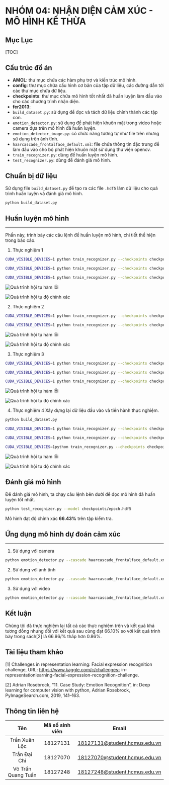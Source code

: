 
NHÓM 04: NHẬN DIỆN CẢM XÚC - MÔ HÌNH KẾ THỪA
===

## Mục Lục

[TOC]

## Cấu trúc đồ án

- **AMOL**: thư mục chứa các hàm phụ trợ và kiến trúc mô hình.
- **config**: thư mục chứa cấu hình cơ bản của tập dữ liệu, các đường dẫn tới các thư mục chứa dữ liệu.
- **checkpoints**: thư mục chứa mô hình tốt nhất đã huấn luyện làm đầu vào cho các chương trình nhận diện.
- **fer2013**:
- ```build_dataset.py```: sử dụng để đọc và tách dữ liệu chính thành các tập con.
- ```emotion_detector.py```: sử dụng để phát hiện khuôn mặt trong video hoặc camera dựa trên mô hình đã huấn luyện.
- ```emotion_detector_image.py```: có chức năng tương tự như file trên nhưng sử dụng trên ảnh tĩnh.
- ```haarcascade_frontalface_default.xml```: file chứa thông tin đặc trưng để làm đầu vào cho bộ phát hiện khuôn mặt sử dụng thư viện opencv.
- ```train_recognizer.py```: dùng để huấn luyện mô hình.
- ```test_recognizer.py```: dùng để đánh giá mô hình.

## Chuẩn bị dữ liệu

Sử dụng file ```build_dataset.py``` để tạo ra các file ```.hdf5``` làm dữ liệu cho quá trình huấn luyện và đánh giá mô hình.
```bash
python build_dataset.py
```

## Huấn luyện mô hình
---
Phần này, trình bày các câu lệnh để huấn luyện mô hình, chi tiết thể hiện trong báo cáo.
1. Thực nghiệm 1
```bash
CUDA_VISIBLE_DEVICES=1 python train_recognizer.py --checkpoints checkpoints/exp1 -opt "SGD"

CUDA_VISIBLE_DEVICES=1 python train_recognizer.py --checkpoints checkpoints/exp1 -opt "SGD" -lr 1e-3 --start 20 --model checkpoints/exp1/epoch_20.hdf5

CUDA_VISIBLE_DEVICES=1 python train_recognizer.py --checkpoints checkpoints/exp1 -opt "SGD" -lr 1e-4 --start 40 --model checkpoints/exp1/epoch_40.hdf5
```

![Quá trình hội tụ hàm lỗi](https://github.com/stark4079/Emotion_Recognition/blob/main/Emotion_Recognition_Keras/fer2013/output/exp1/exp1_loss.png?raw=true)

![Quá trình hội tụ độ chính xác](https://github.com/stark4079/Emotion_Recognition/blob/main/Emotion_Recognition_Keras/fer2013/output/exp1/exp1_acc.png?raw=true)

2. Thực nghiệm 2
```bash
CUDA_VISIBLE_DEVICES=1 python train_recognizer.py --checkpoints checkpoints/exp2 -lr 1e-3 --epoch 30

CUDA_VISIBLE_DEVICES=1 python train_recognizer.py --checkpoints checkpoints/exp2 -lr 1e-4 --epoch 15 --start 30 --model checkpoints/exp2/epoch_30.hdf5
```
![Quá trình hội tụ hàm lỗi](https://github.com/stark4079/Emotion_Recognition/blob/main/Emotion_Recognition_Keras/fer2013/output/exp2/exp2_loss.png?raw=true)

![Quá trình hội tụ độ chính xác](https://github.com/stark4079/Emotion_Recognition/blob/main/Emotion_Recognition_Keras/fer2013/output/exp2/exp2_acc.png?raw=true)

3. Thực nghiệm 3
```bash
CUDA_VISIBLE_DEVICES=1 python train_recognizer.py --checkpoints checkpoints/exp3 -lr 1e-3 --epoch 40

CUDA_VISIBLE_DEVICES=1 python train_recognizer.py --checkpoints checkpoints/exp3 -lr 1e-4 --epoch 20 --start 40 --model checkpoints/exp3/epoch_40.hdf5

CUDA_VISIBLE_DEVICES=1 python train_recognizer.py --checkpoints checkpoints/exp3 -lr 1e-5 --epoch 15 --start 60 --model checkpoints/exp3/epoch_60.hdf5
```
![Quá trình hội tụ hàm lỗi](https://github.com/stark4079/Emotion_Recognition/blob/main/Emotion_Recognition_Keras/fer2013/output/exp3/exp3_loss.png?raw=true)

![Quá trình hội tụ độ chính xác](https://github.com/stark4079/Emotion_Recognition/blob/main/Emotion_Recognition_Keras/fer2013/output/exp3/exp3_acc.png?raw=true)

4. Thực nghiệm 4
Xây dựng lại dữ liệu đầu vào và tiến hành thực nghiệm.
```bash
python build_dataset.py

CUDA_VISIBLE_DEVICES=1 python train_recognizer.py --checkpoints checkpoints/exp4 -lr 1e-3 --epoch 40

CUDA_VISIBLE_DEVICES=1 python train_recognizer.py --checkpoints checkpoints/exp4 -lr 1e-4 --epoch 20 --start 40 --model checkpoints/exp4/epoch_40.hdf5

CUDA_VISIBLE_DEVICES=1python train_recognizer.py --checkpoints checkpoints/exp4 -lr 1e-5 --epoch 15 --start 60 --model checkpoints/exp4/epoch_60.hdf5
```
![Quá trình hội tụ hàm lỗi](https://github.com/stark4079/Emotion_Recognition/blob/main/Emotion_Recognition_Keras/fer2013/output/exp4/exp4_loss.png?raw=true)

![Quá trình hội tụ độ chính xác](https://github.com/stark4079/Emotion_Recognition/blob/main/Emotion_Recognition_Keras/fer2013/output/exp4/exp4_acc.png?raw=true)

## Đánh giá mô hình
Để đánh giá mô hình, ta chạy câu lệnh bên dưới để đọc mô hình đã huấn luyện tốt nhất.
```bash
python test_recognizer.py --model checkpoints/epoch.hdf5
```
Mô hình đạt độ chính xác **66.43\%** trên tập kiểm tra.

## Ứng dụng mô hình dự đoán cảm xúc
---
1. Sử dụng với camera
```bash
python emotion_detector.py --cascade haarcascade_frontalface_default.xml --model checkpoints/epoch.hdf5 
```
2. Sử dụng với ảnh tĩnh
```bash
python emotion_detector.py --cascade haarcascade_frontalface_default.xml --model checkpoints/epoch.hdf5 --image path/to/your/image.*{jpg, png,...}
```

3. Sử dụng với video
```bash
python emotion_detector.py --cascade haarcascade_frontalface_default.xml --model checkpoints/epoch.hdf5 --video path/to/your/video.mp4
```

## Kết luận
Chúng tôi đã thực nghiệm lại tất cả các thực nghiệm trên và kết quả khá tương đồng nhưng đối với kết quả sau cùng đạt 66.10\% so với kết quả trình bày trong sách[2] là 66.96/% thấp hơn 0.86\%.

## Tài liệu tham khảo
[1] Challenges in representation learning: Facial expression recognition challenge,
URL: https://www.kaggle.com/c/challenges- in- representationlearning-facial-expression-recognition-challenge.

[2] Adrian Rosebrock, “11. Case Study: Emotion Recognition”, in: Deep learning for computer vision with python, Adrian Rosebrock, PyImageSearch.com,
2019, 141–163.


## Thông tin liên hệ

|       **Tên**      | **Mã số sinh viên** |           **Email**           |
|:------------------:|:-------------------:|:-----------------------------:|
|    Trần Xuân Lộc   |       18127131      | 18127131@student.hcmus.edu.vn |
|    Trần Đại Chí    |       18127070      | 18127070@student.hcmus.edu.vn |
| Võ Trần Quang Tuấn |       18127248      | 18127248@student.hcmus.edu.vn |

